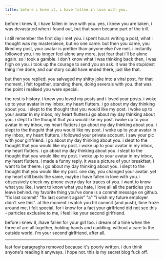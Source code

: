 ```yaml
---
title: before i knew it, i have fallen in love with you.
---
```


before i knew it, i have fallen in love with you. yes, i knew you are taken, i was devastated when i found out, but that soon became part of the trill.

i still remember the first day i met you. i spent hours writing a post, what i thought was my masterpiece, but no one came. but then you came, you liked my post, your avatar is prettier than anyone else i've met. i instantly followed you. i no longer feel alone any more, just fear that i'll be alone again. so i took a gamble. i don't know what i was thinking back then, i was high on you. i took up the courage to send you an ask. it was the stupidest thing i've done, and our story could have ended there, just like that.

but then you replied. you salvaged my shitty joke into a viral post. for that moment, i felt together, standing there, doing severals with you. that was the point i realised you were special.

the rest is history. i knew you loved my posts and i loved your posts. i woke up to your avatar in my inbox, my heart flutters. i go about my day thinking about you. i slept to the thought that you would like my post. i woke up to your avatar in my inbox, my heart flutters.i go about my day thinking about you. i slept to the thought that you would like my post. iwoke up to your avatar in my inbox, my heart flutters.i go about my day thinking about you. i slept to the thoguht that you would like my post. i woke up to your avatar in my inbox, my heart flutters. i followed your private account. i saw your pic with your girlfriend. i go about my day thinking about you. i slept to the thought that you would like my post. i woke up to your avatar in my inbox, my heart flutters. i go about my day thinking about you. i slept to the thought that you would like my post. i woke up to your avatar in my inbox, my heart flutters. i made a funny reply. it was a picture of your breakfast, i want to be theere. i go about my day thinking about you. i slept to the thought that you would like my post. one day, you changed your avatar. yet my heart still beats the same, maybe i have fallen in love with you. i obsessively check my phone every day for traces of you. i want to know what you like, i want to know what you hate, i love all all the particles you leave behind. my favorite thing you've done is a commit message on github. "fix last commit" "fix last commit again" "a" "i wish my future employer didn't see this". at the moment i watch you hit commit (and push), time froze around me, i felt special, for i know for a fact your girlfriend did not see this - particles exclusive to me, i feel like your second girlfriend.

before i knew it, ihave fallen for your girl too. i dream of a time when the three of are all together, holding hands and cuddling, without a care to the outside world. i'm your second girlfriend, after all.

---

last few paragraghs removed because it's poorly written. i dun think anyone's reading it anyways. i hope not. this is my secret blog fuck off.
